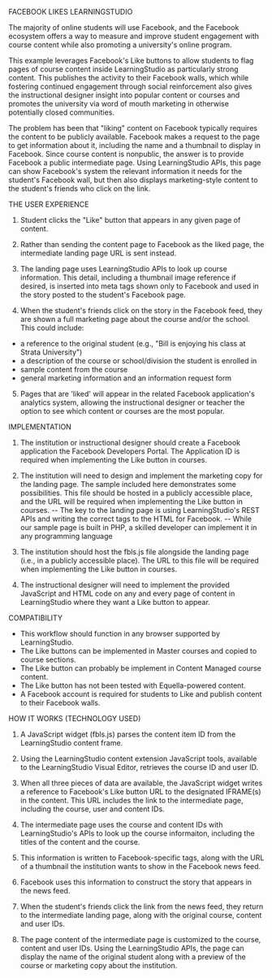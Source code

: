 FACEBOOK LIKES LEARNINGSTUDIO

The majority of online students will use Facebook, and the Facebook ecosystem offers a way to measure and improve student engagement with course content while also promoting a university's online program. 

This example leverages Facebook's Like buttons to allow students to flag pages of course content inside LearningStudio as particularly strong content. This publishes the activity to their Facebook walls, which while fostering continued engagement through social reinforcement also gives the instructional designer insight into popular content or courses and promotes the university via word of mouth marketing in otherwise potentially closed communities. 

The problem has been that "liking" content on Facebook typically requires the content to be publicly available. Facebook makes a request to the page to get information about it, including the name and a thumbnail to display in Facebook. Since course content is nonpublic, the answer is to provide Facebook a public intermediate page. Using LearningStudio APIs, this page can show Facebook's system the relevant information it needs for the student's Facebook wall, but then also displays marketing-style content to the student's friends who click on the link.

THE USER EXPERIENCE

1. Student clicks the "Like" button that appears in any given page of content. 

2. Rather than sending the content page to Facebook as the liked page, the intermediate landing page URL is sent instead. 

3. The landing page uses LearningStudio APIs to look up course information. This detail, including a thumbnail image reference if desired, is inserted into meta tags shown only to Facebook and used in the story posted to the student's Facebook page. 

4. When the student's friends click on the story in the Facebook feed, they are shown a full marketing page about the course and/or the school. This could include: 
 - a reference to the original student (e.g., "Bill is enjoying his class at Strata University")
 - a description of the course or school/division the student is enrolled in 
 - sample content from the course 
 - general marketing information and an information request form

5. Pages that are 'liked' will appear in the related Facebook application's analytics system, allowing the instructional designer or teacher the option to see which content or courses are the most popular. 


IMPLEMENTATION

1. The institution or instructional designer should create a Facebook application the Facebook Developers Portal. The Application ID is required when implementing the Like button in courses. 

2. The institution will need to design and implement the marketing copy for the landing page. The sample included here demonstrates some possibilities. This file should be hosted in a publicly accessible place, and the URL will be required when implementing the Like button in courses. 
 -- The key to the landing page is using LearningStudio's REST APIs and writing the correct <meta> tags to the HTML for Facebook. 
 -- While our sample page is built in PHP, a skilled developer can implement it in any programming language 

3. The institution should host the fbls.js file alongside the landing page (i.e., in a publicly accessible place). The URL to this file will be required when implementing the Like button in courses. 

4. The instructional designer will need to implement the provided JavaScript and HTML code on any and every page of content in LearningStudio where they want a Like button to appear. 


COMPATIBILITY 

 - This workflow should function in any browser supported by LearningStudio. 
 - The Like buttons can be implemented in Master courses and copied to course sections. 
 - The Like button can probably be implement in Content Managed course content. 
 - The Like button has not been tested with Equella-powered content. 
 - A Facebook account is required for students to Like and publish content to their Facebook walls. 


HOW IT WORKS (TECHNOLOGY USED) 

1. A JavaScript widget (fbls.js) parses the content item ID from the LearningStudio content frame. 

2. Using the LearningStudio content extension JavaScript tools, available to the LearningStudio Visual Editor, retrieves the course ID and user ID. 

3. When all three pieces of data are available, the JavaScript widget writes a reference to Facebook's Like button URL to the designated IFRAME(s) in the content. This URL includes the link to the intermediate page, including the course, user and content IDs. 

4. The intermediate page uses the course and content IDs with LearningStudio's APIs to look up the course informaiton, including the titles of the content and the course. 

5. This information is written to Facebook-specific <meta> tags, along with the URL of a thumbnail the institution wants to show in the Facebook news feed. 

6. Facebook uses this <meta> information to construct the story that appears in the news feed. 

7. When the student's friends click the link from the news feed, they return to the intermediate landing page, along with the original course, content and user IDs. 

8. The page content of the intermediate page is customized to the course, content and user IDs. Using the LearningStudio APIs, the page can display the name of the original student along with a preview of the course or marketing copy about the institution. 
